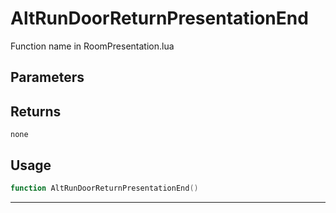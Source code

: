 # AltRunDoorReturnPresentationEnd
Function name in RoomPresentation.lua
## Parameters

## Returns
`none`
## Usage
```lua
function AltRunDoorReturnPresentationEnd()
```
---
